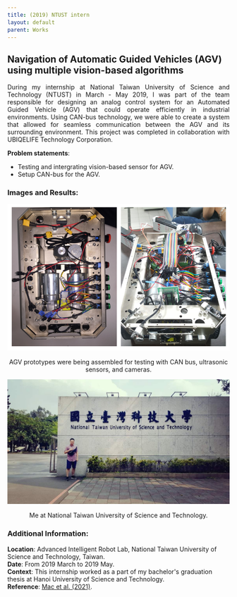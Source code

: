 ```yaml
---
title: (2019) NTUST intern 
layout: default
parent: Works
---
```


## Navigation of Automatic Guided Vehicles (AGV) using multiple vision-based algorithms

<div style="text-align: justify">During my internship at National Taiwan University of Science and Technology (NTUST) in March - May 2019, I was part of the team responsible for designing an analog control system for an Automated Guided Vehicle (AGV) that could operate efficiently in industrial environments. Using CAN-bus technology, we were able to create a system that allowed for seamless communication between the AGV and its surrounding environment. This project was completed in collaboration with UBIQELIFE Technology Corporation. </div>

**Problem statements**:
* Testing and intergrating vision-based sensor for AGV.
* Setup CAN-bus for the AGV.

### Images and Results:
<center>
  <img src="images/ntust.png" alt="Robot" width="600" />
  <p>AGV prototypes were being assembled for testing with CAN bus, ultrasonic sensors, and cameras.</p>
</center>

<center>
  <img src="images/meintaipei.jpg" alt="me_taipei" width="600" />
  <p>Me at National Taiwan University of Science and Technology.</p>
</center>

### Additional Information:
**Location**: Advanced Intelligent Robot Lab, National Taiwan University of Science and Technology, Taiwan.  
**Date**: From 2019 March to 2019 May.  
**Context**: This internship worked as a part of my bachelor's graduation thesis at Hanoi University of Science and Technology.  
**Reference**: [Mac et al. (2021)](http://dx.doi.org/10.12700/APH.18.6.2021.6.11).  
